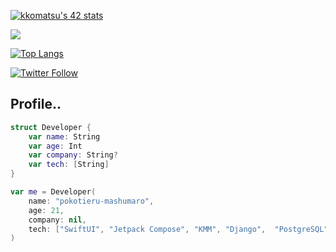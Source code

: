  [![kkomatsu's 42 stats](https://badge.mediaplus.ma/colorfulwaves/kkomatsu)](https://github.com/oakoudad/badge42)

 <p align="leading">
  <a href="https://skillicons.dev">
    <img src="https://skillicons.dev/icons?i=swift,kotlin,python,django,firebase,postgres,sqlite,postman" />
  </a>
</p>

[![Top Langs](https://github-readme-stats.vercel.app/api/top-langs/?username=pokotieru-mashumaro&theme=vue-dark&show_icons=true&layout=compact)](https://github.com/mo-ri-regen/github-readme-stats)
  
[![Twitter Follow](https://img.shields.io/twitter/follow/ポコチエル?style=social)](https://twitter.com/13pGwOuvX0cONL4)

## Profile..
```swift
struct Developer {
    var name: String
    var age: Int
    var company: String?
    var tech: [String]
}

var me = Developer(
    name: "pokotieru-mashumaro",
    age: 21,
    company: nil,
    tech: ["SwiftUI", "Jetpack Compose", "KMM", "Django",  "PostgreSQL", "Firebase"]
)
```
